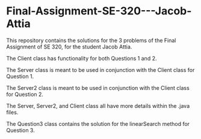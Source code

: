 # Final-Assignment-SE-320---Jacob-Attia
This repository contains the solutions for the 3 problems of the Final Assignment of SE 320, for the student Jacob Attia.

The Client class has functionality for both Questions 1 and 2.

The Server class is meant to be used in conjunction with the Client class for Question 1.

The Server2 class is meant to be used in conjunction with the Client class for Question 2.

The Server, Server2, and Client class all have more details within the .java files.

The Question3 class contains the solution for the linearSearch method for Question 3.
